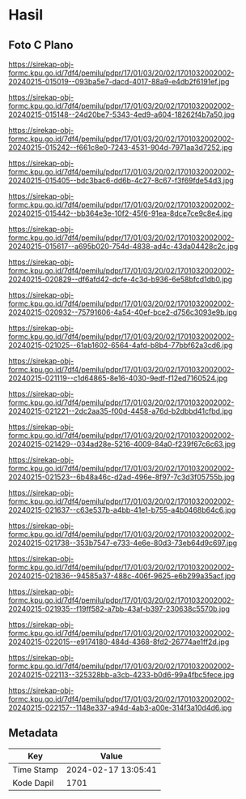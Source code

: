 # Hasil

## Foto C Plano

https://sirekap-obj-formc.kpu.go.id/7df4/pemilu/pdpr/17/01/03/20/02/1701032002002-20240215-015019--093ba5e7-dacd-4017-88a9-e4db2f6191ef.jpg

https://sirekap-obj-formc.kpu.go.id/7df4/pemilu/pdpr/17/01/03/20/02/1701032002002-20240215-015148--24d20be7-5343-4ed9-a604-18262f4b7a50.jpg

https://sirekap-obj-formc.kpu.go.id/7df4/pemilu/pdpr/17/01/03/20/02/1701032002002-20240215-015242--f661c8e0-7243-4531-904d-7971aa3d7252.jpg

https://sirekap-obj-formc.kpu.go.id/7df4/pemilu/pdpr/17/01/03/20/02/1701032002002-20240215-015405--bdc3bac6-dd6b-4c27-8c67-f3f69fde54d3.jpg

https://sirekap-obj-formc.kpu.go.id/7df4/pemilu/pdpr/17/01/03/20/02/1701032002002-20240215-015442--bb364e3e-10f2-45f6-91ea-8dce7ce9c8e4.jpg

https://sirekap-obj-formc.kpu.go.id/7df4/pemilu/pdpr/17/01/03/20/02/1701032002002-20240215-015617--a695b020-754d-4838-ad4c-43da04428c2c.jpg

https://sirekap-obj-formc.kpu.go.id/7df4/pemilu/pdpr/17/01/03/20/02/1701032002002-20240215-020829--df6afd42-dcfe-4c3d-b936-6e58bfcd1db0.jpg

https://sirekap-obj-formc.kpu.go.id/7df4/pemilu/pdpr/17/01/03/20/02/1701032002002-20240215-020932--75791606-4a54-40ef-bce2-d756c3093e9b.jpg

https://sirekap-obj-formc.kpu.go.id/7df4/pemilu/pdpr/17/01/03/20/02/1701032002002-20240215-021025--61ab1602-6564-4afd-b8b4-77bbf62a3cd6.jpg

https://sirekap-obj-formc.kpu.go.id/7df4/pemilu/pdpr/17/01/03/20/02/1701032002002-20240215-021119--c1d64865-8e16-4030-9edf-f12ed7160524.jpg

https://sirekap-obj-formc.kpu.go.id/7df4/pemilu/pdpr/17/01/03/20/02/1701032002002-20240215-021221--2dc2aa35-f00d-4458-a76d-b2dbbd41cfbd.jpg

https://sirekap-obj-formc.kpu.go.id/7df4/pemilu/pdpr/17/01/03/20/02/1701032002002-20240215-021429--034ad28e-5216-4009-84a0-f239f67c6c63.jpg

https://sirekap-obj-formc.kpu.go.id/7df4/pemilu/pdpr/17/01/03/20/02/1701032002002-20240215-021523--6b48a46c-d2ad-496e-8f97-7c3d3f05755b.jpg

https://sirekap-obj-formc.kpu.go.id/7df4/pemilu/pdpr/17/01/03/20/02/1701032002002-20240215-021637--c63e537b-a4bb-41e1-b755-a4b0468b64c6.jpg

https://sirekap-obj-formc.kpu.go.id/7df4/pemilu/pdpr/17/01/03/20/02/1701032002002-20240215-021738--353b7547-e733-4e6e-80d3-73eb64d9c697.jpg

https://sirekap-obj-formc.kpu.go.id/7df4/pemilu/pdpr/17/01/03/20/02/1701032002002-20240215-021836--94585a37-488c-406f-9625-e6b299a35acf.jpg

https://sirekap-obj-formc.kpu.go.id/7df4/pemilu/pdpr/17/01/03/20/02/1701032002002-20240215-021935--f19ff582-a7bb-43af-b397-230638c5570b.jpg

https://sirekap-obj-formc.kpu.go.id/7df4/pemilu/pdpr/17/01/03/20/02/1701032002002-20240215-022015--e9174180-484d-4368-8fd2-26774ae1ff2d.jpg

https://sirekap-obj-formc.kpu.go.id/7df4/pemilu/pdpr/17/01/03/20/02/1701032002002-20240215-022113--325328bb-a3cb-4233-b0d6-99a4fbc5fece.jpg

https://sirekap-obj-formc.kpu.go.id/7df4/pemilu/pdpr/17/01/03/20/02/1701032002002-20240215-022157--1148e337-a94d-4ab3-a00e-314f3a10d4d6.jpg


## Metadata

| Key        | Value               |
| ---------- | ------------------- |
| Time Stamp | 2024-02-17 13:05:41 |
| Kode Dapil | 1701                |



